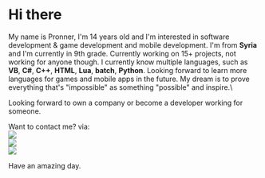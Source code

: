 # Hi there

My name is Pronner, I'm 14 years old and I'm interested in software development & game development and mobile development.
I'm from **Syria** and I'm currently in 9th grade. Currently working on 15+ projects, not working for anyone though.
I currently know multiple languages, such as **VB**, **C#**, **C++**, **HTML**, **Lua**, **batch**, **Python**. Looking forward to learn more languages for games and mobile apps in the future. My dream is to prove everything that's "impossible" as something "possible" and inspire.\

Looking forward to own a company or become a developer working for someone.

Want to contact me? via:\
<a href="www.discord.com/app" alt="Discord"><img src="https://img.shields.io/badge/Discord-Pronner%236197-blueviolet"></a>\
<a href="www.instagram.com/notpronner" alt="Instagram"><img src="https://img.shields.io/badge/Instagram-%40notpronner-ff69b4"></a>\
<a href="www.twitter.com/notpronner" alt="Twitter"><img src="https://img.shields.io/badge/Twitter-%40notpronner-blue"></a>

Have an amazing day.
